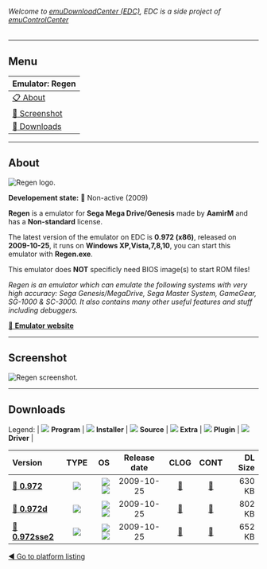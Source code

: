 ###### Welcome to [emuDownloadCenter (EDC)](https://github.com/PhoenixInteractiveNL/emuDownloadCenter/wiki/), EDC is a side project of [emuControlCenter](https://github.com/PhoenixInteractiveNL/emuControlCenter/wiki/)
***
## Menu
| **Emulator: Regen** |
|:---------|
| [:clipboard: About](#about) |
| [:sunrise: Screenshot](#screenshot) |
| [:floppy_disk: Downloads](#downloads) |
***
## About
![](https://github.com/PhoenixInteractiveNL/emuDownloadCenter/wiki/images_emulator/regen_logo_200.jpg "Regen logo.")

**Developement state:** :red_circle: Non-active (2009)

**Regen** is a emulator for **Sega Mega Drive/Genesis** made by **AamirM** and has a **Non-standard** license.

The latest version of the emulator on EDC is **0.972 (x86)**, released on **2009-10-25**, it runs on **Windows XP,Vista,7,8,10**, you can start this emulator with **Regen.exe**.

This emulator does **NOT** specificly need BIOS image(s) to start ROM files!

_Regen is an emulator which can emulate the following systems with very high accuracy: Sega Genesis/MegaDrive, Sega Master System, GameGear, SG-1000 & SC-3000. It also contains many other useful features and stuff including debuggers._

[:link: **Emulator website**](http://aamirm.hacking-cult.org)
***
## Screenshot
![](https://raw.githubusercontent.com/PhoenixInteractiveNL/emuDownloadCenter/master/hooks/regen/emulator_screen_01.jpg "Regen screenshot.")
***
## Downloads
Legend:
| ![](https://raw.githubusercontent.com/wiki/PhoenixInteractiveNL/emuDownloadCenter/images_misc/icon_program_24.png) **Program** | 
![](https://raw.githubusercontent.com/wiki/PhoenixInteractiveNL/emuDownloadCenter/images_misc/icon_installer_24.png) **Installer** | 
![](https://raw.githubusercontent.com/wiki/PhoenixInteractiveNL/emuDownloadCenter/images_misc/icon_source_code_24.png) **Source** | 
![](https://raw.githubusercontent.com/wiki/PhoenixInteractiveNL/emuDownloadCenter/images_misc/icon_extra_24.png) **Extra** | 
![](https://raw.githubusercontent.com/wiki/PhoenixInteractiveNL/emuDownloadCenter/images_misc/icon_plugin_24.png) **Plugin** | 
![](https://raw.githubusercontent.com/wiki/PhoenixInteractiveNL/emuDownloadCenter/images_misc/icon_driver_24.png) **Driver** | 
 
| Version | TYPE | OS | Release date | CLOG | CONT | DL Size |
|:--------|:----:|---:|:------------:|:----:|:----:|--------:|
| [:floppy_disk: **0.972**](https://github.com/PhoenixInteractiveNL/edc-repo0001/raw/master/regen/0.972.7z) | ![](https://raw.githubusercontent.com/wiki/PhoenixInteractiveNL/emuDownloadCenter/images_misc/icon_program_24.png) | ![](https://raw.githubusercontent.com/wiki/PhoenixInteractiveNL/emuDownloadCenter/images_misc/logo_windows_24.png)![](https://raw.githubusercontent.com/wiki/PhoenixInteractiveNL/emuDownloadCenter/images_misc/icon_32-bit_24.png) | 2009-10-25 | [:page_facing_up:](https://github.com/PhoenixInteractiveNL/edc-repo0001/blob/master/regen/0.972_changelog.txt) | [:mag_right:](https://github.com/PhoenixInteractiveNL/edc-repo0001/blob/master/regen/0.972_contents.txt) | 630 KB |
| [:floppy_disk: **0.972d**](https://github.com/PhoenixInteractiveNL/edc-repo0001/raw/master/regen/0.972d.7z) | ![](https://raw.githubusercontent.com/wiki/PhoenixInteractiveNL/emuDownloadCenter/images_misc/icon_program_24.png) | ![](https://raw.githubusercontent.com/wiki/PhoenixInteractiveNL/emuDownloadCenter/images_misc/logo_windows_24.png)![](https://raw.githubusercontent.com/wiki/PhoenixInteractiveNL/emuDownloadCenter/images_misc/icon_32-bit_24.png) | 2009-10-25 | [:page_facing_up:](https://github.com/PhoenixInteractiveNL/edc-repo0001/blob/master/regen/0.972d_changelog.txt) | [:mag_right:](https://github.com/PhoenixInteractiveNL/edc-repo0001/blob/master/regen/0.972d_contents.txt) | 802 KB |
| [:floppy_disk: **0.972sse2**](https://github.com/PhoenixInteractiveNL/edc-repo0001/raw/master/regen/0.972sse2.7z) | ![](https://raw.githubusercontent.com/wiki/PhoenixInteractiveNL/emuDownloadCenter/images_misc/icon_program_24.png) | ![](https://raw.githubusercontent.com/wiki/PhoenixInteractiveNL/emuDownloadCenter/images_misc/logo_windows_24.png)![](https://raw.githubusercontent.com/wiki/PhoenixInteractiveNL/emuDownloadCenter/images_misc/icon_32-bit_24.png) | 2009-10-25 | [:page_facing_up:](https://github.com/PhoenixInteractiveNL/edc-repo0001/blob/master/regen/0.972sse2_changelog.txt) | [:mag_right:](https://github.com/PhoenixInteractiveNL/edc-repo0001/blob/master/regen/0.972sse2_contents.txt) | 652 KB |

[:arrow_backward: Go to platform listing](https://github.com/PhoenixInteractiveNL/emuDownloadCenter/wiki/EDC-Platform-List)
